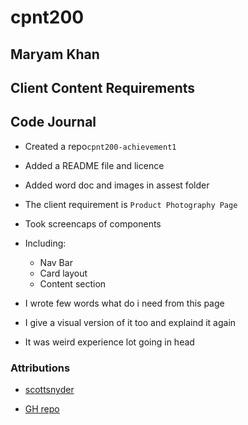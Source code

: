 # cpnt200

## Maryam Khan

## Client Content Requirements

## Code Journal

  - Created a repo`cpnt200-achievement1`
  - Added a README file and licence
  - Added word doc and images in assest folder
  - The client requirement is `Product Photography Page`
  - Took screencaps of components
  - Including:
      - Nav Bar
      - Card layout
      - Content section
  - I wrote few words what do i need from this page
  - I give a visual version of it too and explaind it again 

  - It was weird experience lot going in head
  

  ### Attributions

  - [scottsnyder](https://www.scottsnyderphoto.com/)
  

  - [GH repo](https://github.com/maryambkhan/cpnt200-achivement1)
